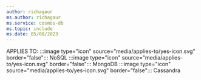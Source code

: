 ```yaml
---
author: richagaur
ms.author: richagaur
ms.service: cosmos-db
ms.topic: include
ms.date: 05/08/2023
---
```


APPLIES TO:
:::image type="icon" source="media/applies-to/yes-icon.svg" border="false":::
NoSQL
:::image type="icon" source="media/applies-to/yes-icon.svg" border="false":::
MongoDB
:::image type="icon" source="media/applies-to/yes-icon.svg" border="false":::
Cassandra